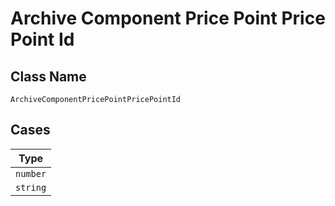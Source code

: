
# Archive Component Price Point Price Point Id

## Class Name

`ArchiveComponentPricePointPricePointId`

## Cases

| Type |
|  --- |
| `number` |
| `string` |

